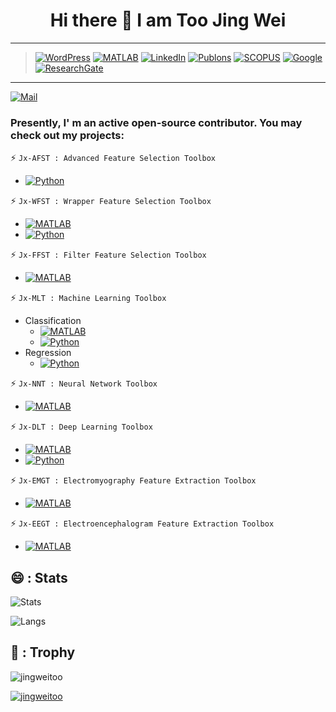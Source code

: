 ### <h1 align="center"> Hi there 👋 I am Too Jing Wei 

---
> [![WordPress](https://img.shields.io/badge/WordPress-Jingwei%20Too-blueviolet?style=flat&logo=wordpress)](https://jingweitoo.wordpress.com/)
[![MATLAB](https://img.shields.io/badge/MATLAB-File%20Exchange-red?style=flat&logo=mathworks)](https://www.mathworks.com/matlabcentral/profile/authors/12879262?s_tid=gn_comm)
[![LinkedIn](https://img.shields.io/badge/LinkedIn-Jingwei%20Too-informational?style=flat&logo=linkedin)](https://www.linkedin.com/in/too-jing-wei-1b62b41b0/)
[![Publons](https://img.shields.io/badge/Publons-Review-9cf?style=flat&logo=publons)](https://publons.com/researcher/3096930/jingwei-too/)
[![SCOPUS](https://img.shields.io/badge/SCOPUS-Preview-orange?style=flat&logo=scopus)](https://www.scopus.com/authid/detail.uri?authorId=57194870435)
[![Google](https://img.shields.io/badge/Google-Scholar-blue?style=flat&logo=google-scholar)](https://scholar.google.com/citations?user=0FppPeUAAAAJu0026amp;hl=en&user=0FppPeUAAAAJ)
[![ResearchGate](https://img.shields.io/badge/Research-Gate-sucess?style=flat&logo=researchgate)](https://www.researchgate.net/profile/Jingwei_Too)
---

 
[![Mail](https://img.shields.io/badge/Gmail-jingweitoo%40gmail.com-critical?style=flat-square&logo=gmail)]()

<!--
**JingweiToo/JingweiToo** is a ✨ _special_ ✨ repository because its `README.md` (this file) appears on your GitHub profile.

Here are some ideas to get you started:

- 🔭 I’m currently working on ...
- 👯 I’m looking to collaborate on ...
- 🤔 I’m looking for help with ...
- 💬 Ask me about ...
- 📫 How to reach me: ...
- 😄 Pronouns: ...
- ⚡ Fun fact: ...
-->

### Presently, I' m an active open-source contributor. You may check out my projects:

⚡ `Jx-AFST : Advanced Feature Selection Toolbox`
* [![Python](https://img.shields.io/badge/PYTHON-Jx--AFST-blue?style=plastic&logo=python&logoColor=white)](https://github.com/JingweiToo/Advanced-Feature-Selection-Toolbox)

⚡ `Jx-WFST : Wrapper Feature Selection Toolbox`
* [![MATLAB](https://img.shields.io/badge/MATLAB-Jx--WFST-red?style=plastic&logo=mathworks)](https://github.com/JingweiToo/Wrapper-Feature-Selection-Toolbox)  
* [![Python](https://img.shields.io/badge/PYTHON-Jx--WFST-blue?style=plastic&logo=python&logoColor=white)](https://github.com/JingweiToo/Wrapper-Feature-Selection-Toolbox-Python) 

⚡ `Jx-FFST : Filter Feature Selection Toolbox`
* [![MATLAB](https://img.shields.io/badge/MATLAB-Jx--FFST-red?style=plastic&logo=mathworks)](https://github.com/JingweiToo/Filter-Feature-Selection-Toolbox)

⚡ `Jx-MLT : Machine Learning Toolbox` 
* Classification
	* [![MATLAB](https://img.shields.io/badge/MATLAB-Jx--MLT-red?style=plastic&logo=mathworks)](https://github.com/JingweiToo/Machine-Learning-Toolbox)  
	* [![Python](https://img.shields.io/badge/PYTHON-Jx--MLT-blue?style=plastic&logo=python&logoColor=white)](https://github.com/JingweiToo/Machine-Learning-Toolbox-Python) 
* Regression
	* [![Python](https://img.shields.io/badge/PYTHON-Jx--MLT-blue?style=plastic&logo=python&logoColor=white)](https://github.com/JingweiToo/Machine-Learning-Regression-Toolbox)

⚡ `Jx-NNT : Neural Network Toolbox`
* [![MATLAB](https://img.shields.io/badge/MATLAB-Jx--NNT-red?style=plastic&logo=mathworks)](https://github.com/JingweiToo/Neural-Network-Toolbox)

⚡ `Jx-DLT : Deep Learning Toolbox`
* [![MATLAB](https://img.shields.io/badge/MATLAB-Jx--DLT-red?style=plastic&logo=mathworks)](https://github.com/JingweiToo/Deep-Learning-Toolbox)
* [![Python](https://img.shields.io/badge/PYTHON-Jx--DLT-blue?style=plastic&logo=python&logoColor=white)](https://github.com/JingweiToo/Deep-Learning-Toolbox-Python)

⚡ `Jx-EMGT : Electromyography Feature Extraction Toolbox`
* [![MATLAB](https://img.shields.io/badge/MATLAB-Jx--EMGT-red?style=plastic&logo=mathworks)](https://github.com/JingweiToo/EMG-Feature-Extraction-Toolbox)

⚡ `Jx-EEGT : Electroencephalogram Feature Extraction Toolbox`
* [![MATLAB](https://img.shields.io/badge/MATLAB-Jx--EEGT-red?style=plastic&logo=mathworks)](https://github.com/JingweiToo/EEG-Feature-Extraction-Toolbox)


## 😄 : Stats

![Stats](https://github-readme-stats.vercel.app/api?username=jingweitoo&theme=maroongold&show_icons=true&count_private=true)

![Langs](https://github-readme-stats.vercel.app/api/top-langs/?username=jingweitoo&theme=yeblu&langs_count=10&layout=compact)


## 🌱 : Trophy

<img src="https://komarev.com/ghpvc/?username=jingweitoo&label=Profile%20views&color=0e75b6&style=flat" alt="jingweitoo" /> </p>
<p align="left"> 
	<a href="https://github.com/ryo-ma/github-profile-trophy">
	<img src="https://github-profile-trophy.vercel.app/?username=jingweitoo&theme=alduin&margin-w=15" alt="jingweitoo" />
	</a> 
</p>

